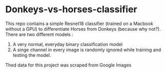 # Donkeys-vs-horses-classifier
This repo contains a simple Resnet18 classifier (trained on a Macbook without a GPU) to differentiate Horses from Donkeys (because why not?). There are two different models :

1. A very normal, everyday binary classification model
2. A singe channel in every image is randomly ignored while training and testing the model.

Thed data for this project was scraped from Google Images
